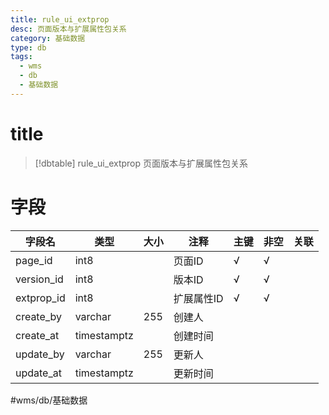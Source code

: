```yaml
---
title: rule_ui_extprop
desc: 页面版本与扩展属性包关系
category: 基础数据
type: db
tags:
  - wms
  - db
  - 基础数据
---
```


# title
>[!dbtable] rule_ui_extprop
> 页面版本与扩展属性包关系

# 字段
| 字段名 | 类型 | 大小 | 注释 | 主键 | 非空 | 关联 |
| --- | --- | --- | --- | --- | --- | --- |
| page_id | int8 |  | 页面ID | √ | √ |  |
| version_id | int8 |  | 版本ID | √ | √ |  |
| extprop_id | int8 |  | 扩展属性ID | √ | √ |  |
| create_by | varchar | 255 | 创建人 |  |  |  |
| create_at | timestamptz |  | 创建时间 |  |  |  |
| update_by | varchar | 255 | 更新人 |  |  |  |
| update_at | timestamptz |  | 更新时间 |  |  |  |
#wms/db/基础数据
